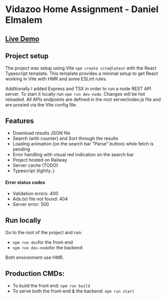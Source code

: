 # Vidazoo Home Assignment - Daniel Elmalem

## [Live Demo](https://vidazoo-hw-production.up.railway.app)

## Project setup

The project was setup using Vite `npm create vite@latest` with the React Typescript template.
This template provides a minimal setup to get React working in Vite with HMR and some ESLint rules.

Additionally I added Express and TSX in order to run a node REST API server.
To start it locally run `npm run dev-node`. Changes will be hot reloaded.
All APIs endpoints are defined in the root server/index.js file and are proxied via the Vite config file.

## Features

- Download results JSON file
- Search (with counter) and Sort through the results
- Loading animation (on the search bar "Parse" button) while fetch is pending
- Error handling with visual red indication on the search bar
- Project hosted on Railway
- Server cache (TODO)
- Typescript (lightly..)

#### Error status codes
- Validation errors: 400
- Ads.txt file not found: 404
- Server error: 500


## Run locally

Go to the root of the project and run:
- `npm run dev`for the front-end
- `npm run dev-node`for the backend

Both environment use HMR.

## Production CMDs:

- To build the front end: `npm run build`
- To serve both the front-end & the backend: `npm run start`